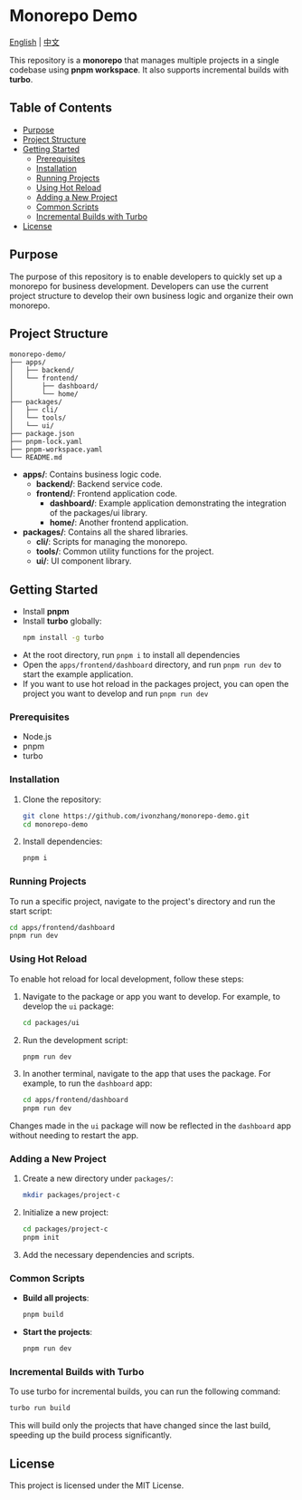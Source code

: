 # Monorepo Demo

[English](./README.md) | [中文](./README.zh-cn.md)

This repository is a **monorepo** that manages multiple projects in a single codebase using **pnpm workspace**. It also supports incremental builds with **turbo**.

## Table of Contents

- [Purpose](#purpose)
- [Project Structure](#project-structure)
- [Getting Started](#getting-started)
  - [Prerequisites](#prerequisites)
  - [Installation](#installation)
  - [Running Projects](#running-projects)
  - [Using Hot Reload](#using-hot-reload)
  - [Adding a New Project](#adding-a-new-project)
  - [Common Scripts](#common-scripts)
  - [Incremental Builds with Turbo](#incremental-builds-with-turbo)
- [License](#license)

## Purpose

The purpose of this repository is to enable developers to quickly set up a monorepo for business development. Developers can use the current project structure to develop their own business logic and organize their own monorepo.

## Project Structure

```
monorepo-demo/
├── apps/
│   ├── backend/
│   └── frontend/
│       ├── dashboard/
│       └── home/
├── packages/
│   ├── cli/
│   └── tools/
│   └── ui/
├── package.json
├── pnpm-lock.yaml
├── pnpm-workspace.yaml
└── README.md
```

- **apps/**: Contains business logic code.
  - **backend/**: Backend service code.
  - **frontend/**: Frontend application code.
    - **dashboard/**: Example application demonstrating the integration of the packages/ui library.
    - **home/**: Another frontend application.
- **packages/**: Contains all the shared libraries.
  - **cli/**: Scripts for managing the monorepo.
  - **tools/**: Common utility functions for the project.
  - **ui/**: UI component library.

## Getting Started

- Install **pnpm**
- Install **turbo** globally:
    ```sh
    npm install -g turbo
    ```
- At the root directory, run `pnpm i` to install all dependencies
- Open the `apps/frontend/dashboard` directory, and run `pnpm run dev` to start the example application.
- If you want to use hot reload in the packages project, you can open the project you want to develop and run `pnpm run dev`

### Prerequisites

- Node.js
- pnpm
- turbo

### Installation

1. Clone the repository:
    ```sh
    git clone https://github.com/ivonzhang/monorepo-demo.git
    cd monorepo-demo
    ```

2. Install dependencies:
    ```sh
    pnpm i
    ```

### Running Projects

To run a specific project, navigate to the project's directory and run the start script:

```sh
cd apps/frontend/dashboard
pnpm run dev
```

### Using Hot Reload

To enable hot reload for local development, follow these steps:

1. Navigate to the package or app you want to develop. For example, to develop the `ui` package:
    ```sh
    cd packages/ui
    ```

2. Run the development script:
    ```sh
    pnpm run dev
    ```

3. In another terminal, navigate to the app that uses the package. For example, to run the `dashboard` app:
    ```sh
    cd apps/frontend/dashboard
    pnpm run dev
    ```

Changes made in the `ui` package will now be reflected in the `dashboard` app without needing to restart the app.

### Adding a New Project

1. Create a new directory under `packages/`:
    ```sh
    mkdir packages/project-c
    ```

2. Initialize a new project:
    ```sh
    cd packages/project-c
    pnpm init
    ```

3. Add the necessary dependencies and scripts.

### Common Scripts

- **Build all projects**:
    ```sh
    pnpm build
    ```

- **Start the projects**:
    ```sh
    pnpm run dev
    ```

### Incremental Builds with Turbo

To use turbo for incremental builds, you can run the following command:

```sh
turbo run build
```

This will build only the projects that have changed since the last build, speeding up the build process significantly.

## License

This project is licensed under the MIT License.